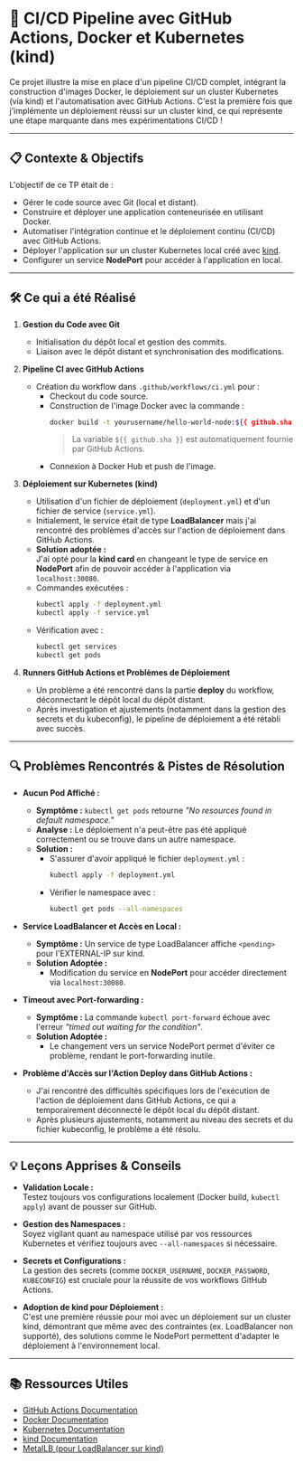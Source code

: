 # 🚀 CI/CD Pipeline avec GitHub Actions, Docker et Kubernetes (kind)

Ce projet illustre la mise en place d'un pipeline CI/CD complet, intégrant la construction d'images Docker, le déploiement sur un cluster Kubernetes (via kind) et l'automatisation avec GitHub Actions. C'est la première fois que j'implémente un déploiement réussi sur un cluster kind, ce qui représente une étape marquante dans mes expérimentations CI/CD !

---

## 📋 Contexte & Objectifs

L'objectif de ce TP était de :
- Gérer le code source avec Git (local et distant).
- Construire et déployer une application conteneurisée en utilisant Docker.
- Automatiser l'intégration continue et le déploiement continu (CI/CD) avec GitHub Actions.
- Déployer l'application sur un cluster Kubernetes local créé avec [kind](https://kind.sigs.k8s.io/).
- Configurer un service **NodePort** pour accéder à l'application en local.

---

## 🛠️ Ce qui a été Réalisé

1. **Gestion du Code avec Git**  
   - Initialisation du dépôt local et gestion des commits.  
   - Liaison avec le dépôt distant et synchronisation des modifications.

2. **Pipeline CI avec GitHub Actions**  
   - Création du workflow dans `.github/workflows/ci.yml` pour :  
     - Checkout du code source.  
     - Construction de l'image Docker avec la commande :  
       ```bash
       docker build -t yourusername/hello-world-node:${{ github.sha }} .
       ```  
       > La variable `${{ github.sha }}` est automatiquement fournie par GitHub Actions.  
     - Connexion à Docker Hub et push de l'image.

3. **Déploiement sur Kubernetes (kind)**  
   - Utilisation d'un fichier de déploiement (`deployment.yml`) et d'un fichier de service (`service.yml`).  
   - Initialement, le service était de type **LoadBalancer** mais j'ai rencontré des problèmes d'accès sur l'action de déploiement dans GitHub Actions.  
   - **Solution adoptée :**  
     J'ai opté pour la **kind card** en changeant le type de service en **NodePort** afin de pouvoir accéder à l'application via `localhost:30080`.  
   - Commandes exécutées :  
     ```bash
     kubectl apply -f deployment.yml
     kubectl apply -f service.yml
     ```
   - Vérification avec :  
     ```bash
     kubectl get services
     kubectl get pods
     ```

4. **Runners GitHub Actions et Problèmes de Déploiement**  
   - Un problème a été rencontré dans la partie **deploy** du workflow, déconnectant le dépôt local du dépôt distant.  
   - Après investigation et ajustements (notamment dans la gestion des secrets et du kubeconfig), le pipeline de déploiement a été rétabli avec succès.

---

## 🔍 Problèmes Rencontrés & Pistes de Résolution

- **Aucun Pod Affiché :**  
  - **Symptôme :** `kubectl get pods` retourne _"No resources found in default namespace."_  
  - **Analyse :** Le déploiement n'a peut-être pas été appliqué correctement ou se trouve dans un autre namespace.  
  - **Solution :**  
    - S'assurer d'avoir appliqué le fichier `deployment.yml` :  
      ```bash
      kubectl apply -f deployment.yml
      ```  
    - Vérifier le namespace avec :  
      ```bash
      kubectl get pods --all-namespaces
      ```

- **Service LoadBalancer et Accès en Local :**  
  - **Symptôme :** Un service de type LoadBalancer affiche `<pending>` pour l'EXTERNAL-IP sur kind.  
  - **Solution Adoptée :**  
    - Modification du service en **NodePort** pour accéder directement via `localhost:30080`.
  
- **Timeout avec Port-forwarding :**  
  - **Symptôme :** La commande `kubectl port-forward` échoue avec l'erreur _"timed out waiting for the condition"_.  
  - **Solution Adoptée :**  
    - Le changement vers un service NodePort permet d'éviter ce problème, rendant le port-forwarding inutile.

- **Problème d'Accès sur l'Action Deploy dans GitHub Actions :**  
  - J'ai rencontré des difficultés spécifiques lors de l'exécution de l'action de déploiement dans GitHub Actions, ce qui a temporairement déconnecté le dépôt local du dépôt distant.  
  - Après plusieurs ajustements, notamment au niveau des secrets et du fichier kubeconfig, le problème a été résolu.

---

## 💡 Leçons Apprises & Conseils

- **Validation Locale :**  
  Testez toujours vos configurations localement (Docker build, `kubectl apply`) avant de pousser sur GitHub.
  
- **Gestion des Namespaces :**  
  Soyez vigilant quant au namespace utilisé par vos ressources Kubernetes et vérifiez toujours avec `--all-namespaces` si nécessaire.

- **Secrets et Configurations :**  
  La gestion des secrets (comme `DOCKER_USERNAME`, `DOCKER_PASSWORD`, `KUBECONFIG`) est cruciale pour la réussite de vos workflows GitHub Actions.

- **Adoption de kind pour Déploiement :**  
  C'est une première réussie pour moi avec un déploiement sur un cluster kind, démontrant que même avec des contraintes (ex. LoadBalancer non supporté), des solutions comme le NodePort permettent d'adapter le déploiement à l'environnement local.

---

## 📚 Ressources Utiles

- [GitHub Actions Documentation](https://docs.github.com/en/actions)
- [Docker Documentation](https://docs.docker.com/)
- [Kubernetes Documentation](https://kubernetes.io/docs/)
- [kind Documentation](https://kind.sigs.k8s.io/)
- [MetalLB (pour LoadBalancer sur kind)](https://metallb.universe.tf/)



